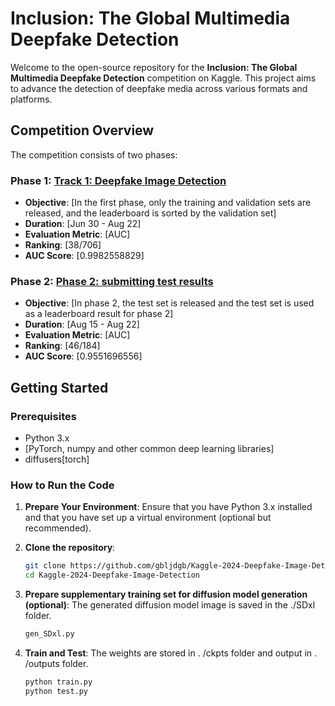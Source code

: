 # Inclusion: The Global Multimedia Deepfake Detection

Welcome to the open-source repository for the **Inclusion: The Global Multimedia Deepfake Detection** competition on Kaggle. This project aims to advance the detection of deepfake media across various formats and platforms.

## Competition Overview

The competition consists of two phases:

### Phase 1: [Track 1: Deepfake Image Detection](https://www.kaggle.com/competitions/multi-ffdi)
- **Objective**: [In the first phase, only the training and validation sets are released, and the leaderboard is sorted by the validation set]
- **Duration**: [Jun 30 - Aug 22]
- **Evaluation Metric**: [AUC]
- **Ranking**: [38/706]
- **AUC Score**: [0.9982558829]

### Phase 2: [Phase 2: submitting test results](https://www.kaggle.com/competitions/multi-ffdi-phase2)
- **Objective**: [In phase 2, the test set is released and the test set is used as a leaderboard result for phase 2]
- **Duration**: [Aug 15 - Aug 22]
- **Evaluation Metric**: [AUC]
- **Ranking**: [46/184]
- **AUC Score**: [0.9551696556]

## Getting Started

### Prerequisites
- Python 3.x
- [PyTorch, numpy and other common deep learning libraries]
- diffusers[torch]

### How to Run the Code
1. **Prepare Your Environment**:
   Ensure that you have Python 3.x installed and that you have set up a virtual environment (optional but recommended).

2. **Clone the repository**:
   ```bash
   git clone https://github.com/gbljdgb/Kaggle-2024-Deepfake-Image-Detection.git
   cd Kaggle-2024-Deepfake-Image-Detection

3. **Prepare supplementary training set for diffusion model generation (optional)**:
   The generated diffusion model image is saved in the ./SDxl folder.
    ```bash
    gen_SDxl.py

4. **Train and Test**:
   The weights are stored in . /ckpts folder and output in . /outputs folder.
   ```bash
   python train.py
   python test.py
